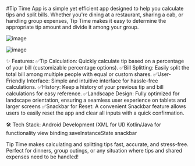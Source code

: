 #Tip Time App 
is a simple yet efficient app designed to help you calculate tips and split bills. Whether you're dining at a restaurant, sharing a cab, or handling group expenses, Tip Time makes it easy to determine the appropriate tip amount and divide it among your group.

![image](https://github.com/user-attachments/assets/894f2e4f-c7b4-48e2-9584-db2a82d669de)


![image](https://github.com/user-attachments/assets/735d38c1-7ef3-40d3-b779-7f6492a8804c)


✨ Features:
✅Tip Calculation: Quickly calculate tip based on a percentage of your bill (customizable percentage options).
✅Bill Splitting: Easily split the total bill among multiple people with equal or custom shares.
✅User-Friendly Interface: Simple and intuitive interface for hassle-free calculations.
✅History: Keep a history of your previous tip and bill calculations for easy reference.
✅Landscape Design: Fully optimized for landscape orientation, ensuring a seamless user experience on tablets and larger screens
✅Snackbar for Reset: A convenient Snackbar feature allows users to easily reset the app and clear all inputs with a quick confirmation.

🛠 Tech Stack:
Android Development (XML for UI)
Kotlin/Java for functionality
view binding
saveInstanceState
snackbar


Tip Time makes calculating and splitting tips fast, accurate, and stress-free. Perfect for dinners, group outings, or any situation where tips and shared expenses need to be handled!
